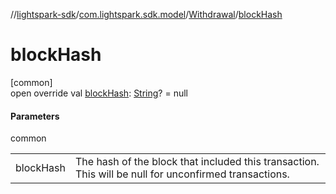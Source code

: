 //[lightspark-sdk](../../../index.md)/[com.lightspark.sdk.model](../index.md)/[Withdrawal](index.md)/[blockHash](block-hash.md)

# blockHash

[common]\
open override val [blockHash](block-hash.md): [String](https://kotlinlang.org/api/latest/jvm/stdlib/kotlin/-string/index.html)? = null

#### Parameters

common

| | |
|---|---|
| blockHash | The hash of the block that included this transaction. This will be null for unconfirmed transactions. |
